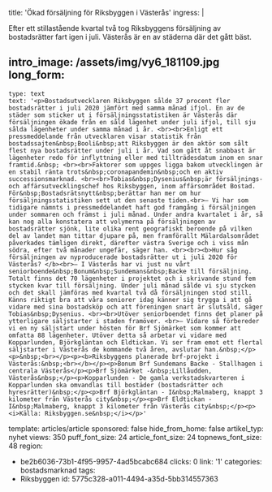 title: 'Ökad försäljning för Riksbyggen i Västerås'
ingress: |
  <p>Efter ett stillastående kvartal två tog Riksbyggens försäljning av bostadsrätter fart igen i juli. Västerås är en av städerna där det gått bäst.
  </p>
  
intro_image: /assets/img/vy6_181109.jpg
long_form:
  -
    type: text
    text: '<p>Bostadsutvecklaren Riksbyggen sålde 37 procent fler bostadsrätter i juli 2020 jämfört med samma månad ifjol. En av de städer som sticker ut i försäljningsstatistiken är Västerås där försäljningen ökade från en såld lägenhet under juli ifjol, till sju sålda lägenheter under samma månad i år. <br><br>Enligt ett pressmeddelande från utvecklaren visar statistik från bostadssajten&nbsp;Booli&nbsp;att Riksbyggen är den aktör som sålt flest nya bostadsrätter under juli i år. Vad som gått åt snabbast är lägenheter redo för inflyttning eller med tillträdesdatum inom en snar framtid.&nbsp; <br><br>Faktorer som uppges ligga bakom utvecklingen är en stabil ränta trots&nbsp;coronapandemin&nbsp;och en aktiv successionsmarknad. <br><br>Tobias&nbsp;Dysenius&nbsp;är försäljnings- och affärsutvecklingschef hos Riksbyggen, inom affärsområdet Bostad. För&nbsp;Bostadsrätsnytt&nbsp;berättar han mer om hur försäljningsstatistiken sett ut den senaste tiden.<br>– Vi har som tidigare nämnts i pressmeddelandet haft god framgång i försäljningen under sommaren och främst i juli månad. Under andra kvartalet i år, så kan nog alla konstatera att volymerna på försäljningen av bostadsrätter sjönk, lite olika rent geografiskt beroende på vilken del av landet man tittar djupare på, men framförallt Mälardalsområdet påverkades tämligen direkt, därefter västra Sverige och i viss mån södra, efter två månader ungefär, säger han. <br><br><b>Hur såg försäljningen av nyproducerade bostadsrätter ut i juli 2020 för Västerås? </b><br>– I Västerås har vi just nu vårt seniorboende&nbsp;Bonum&nbsp;Sundemans&nbsp;Backe till försäljning. Totalt finns det 70 lägenheter i projektet och i skrivande stund fem stycken kvar till försäljning. Under juli månad sålde vi sju stycken och det skall jämföras med kvartal två då försäljningen stod still. Känns riktigt bra att våra seniorer idag känner sig trygga i att gå vidare med sina bostadsköp och att föreningen snart är slutsåld, säger Tobias&nbsp;Dysenius. <br><br>Utöver seniorboendet finns det planer på ytterligare säljstarter i staden framöver. <br>– Vidare så förbereder vi en ny säljstart under hösten för Brf Sjömärket som kommer att omfatta 88 lägenheter. Utöver detta så arbetar vi vidare med Kopparlunden, Björkgläntan och Eldtickan. Vi ser fram emot ett flertal säljstarter i Västerås de kommande två åren, avslutar han.&nbsp;</p><p>&nbsp;<br></p><p><b>Riksbyggens planerade brf-projekt i Västerås:&nbsp;<br></b></p><p>Bonum Brf Sundemans Backe - Stallhagen i centrala Västerås</p><p>Brf Sjömärket -&nbsp;Lillåudden, Västerås&nbsp;</p><p>Kopparlunden - De gamla verkstadskvarteren i Kopparlunden ska omvandlas till bostäder (bostadsrätter och hyresrätter)&nbsp;</p><p>Brf Björkgläntan - I&nbsp;Malmaberg, knappt 3 kilometer från Västerås city&nbsp;</p><p>Brf Eldtickan - I&nbsp;Malmaberg, knappt 3 kilometer från Västerås city&nbsp;</p><p><i>Källa: Riksbyggen.se&nbsp;</i></p>'
template: articles/article
sponsored: false
hide_from_home: false
artikel_typ: nyhet
views: 350
puff_font_size: 24
article_font_size: 24
topnews_font_size: 48
region:
  - be2b6036-73b1-4f95-9957-4ad5bcabc684
clicks: 0
link: '1'
categories: bostadsmarknad
tags:
  - Riksbyggen
id: 5775c328-a011-4494-a35d-5bb314557363
